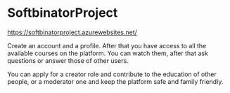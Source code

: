 # SoftbinatorProject

https://softbinatorproject.azurewebsites.net/

Create an account and a profile. After that you have access to all the available courses on the platform. You can watch them, after that ask questions or answer those of other users. 

You can apply for a creator role and contribute to the education of other people, or a moderator one and keep the platform safe and family friendly.

